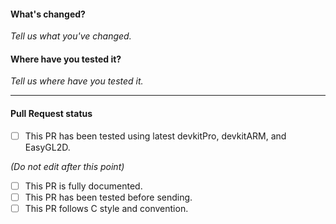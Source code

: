 <!--- ##### REMEMBER TO ALWAYS TEST YOUR PR! -->
#### What's changed?

_Tell us what you've changed._

#### Where have you tested it?

_Tell us where have you tested it._

*** 
#### Pull Request status
- [ ]  This PR has been tested using latest devkitPro, devkitARM, and EasyGL2D.  

_(Do not edit after this point)_
- [ ]  This PR is fully documented.
- [ ]  This PR has been tested before sending.
- [ ]  This PR follows C style and convention.
